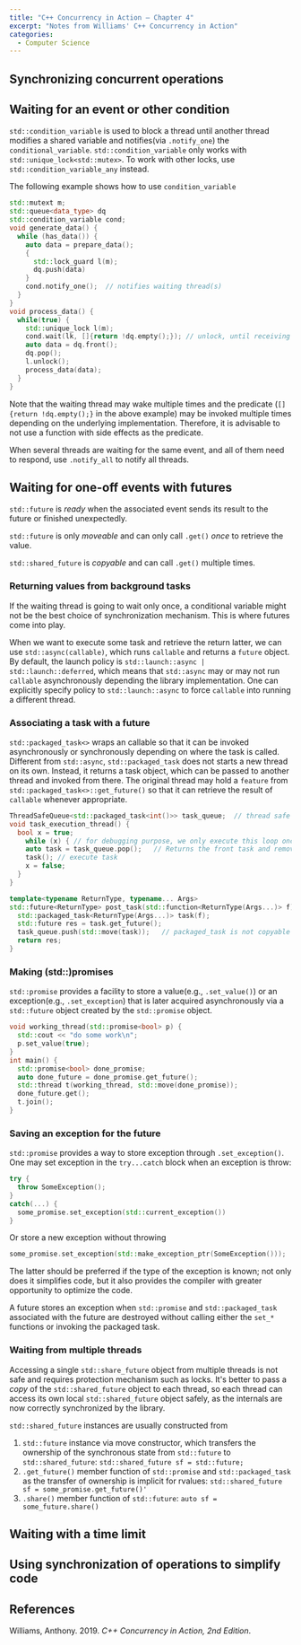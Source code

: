 ```yaml
---
title: "C++ Concurrency in Action — Chapter 4"
excerpt: "Notes from Williams' C++ Concurrency in Action"
categories:
  - Computer Science
---
```


## Synchronizing concurrent operations

## Waiting for an event or other condition

`std::condition_variable` is used to block a thread until another thread modifies a shared variable and notifies(via `.notify_one`) the `conditional_variable`. `std::condition_variable` only works with `std::unique_lock<std::mutex>`. To work with other locks, use `std::condition_variable_any` instead.

The following example shows how to use `condition_variable`

```c++
std::mutext m;
std::queue<data_type> dq
std::condition_variable cond;
void generate_data() {
  while (has_data()) {
    auto data = prepare_data();
    {
      std::lock_guard l(m);
      dq.push(data)
    }
    cond.notify_one();	// notifies waiting thread(s)
  }
}
void process_data() {
  while(true) {
    std::unique_lock l(m);
    cond.wait(lk, []{return !dq.empty();});	// unlock, until receiving notification from another thread.
    auto data = dq.front();
    dq.pop();
    l.unlock();
    process_data(data);
  }
}
```

Note that the waiting thread may wake multiple times and the predicate (`[]{return !dq.empty();}` in the above example) may be invoked multiple times depending on the underlying implementation. Therefore, it is advisable to not use a function with side effects as the predicate.

When several threads are waiting for the same event, and all of them need to respond, use `.notify_all` to notify all threads.

## Waiting for one-off events with futures

`std::future` is *ready* when the associated event sends its result to the future or finished unexpectedly. 

`std::future` is only *moveable* and can only call `.get()` *once* to retrieve the value.

`std::shared_future` is *copyable* and can call `.get()` multiple times.

### Returning values from background tasks

If the waiting thread is going to wait only once, a conditional variable might not be the best choice of synchronization mechanism. This is where futures come into play. 

When we want to execute some task and retrieve the return latter, we can use `std::async(callable)`, which runs `callable` and returns a `future` object. By default, the launch policy is `std::launch::async | std::launch::deferred`, which means that `std::async` may or may not run `callable` asynchronously depending the library implementation. One can explicitly specify policy to `std::launch::async` to force `callable` into running a different thread.

### Associating a task with a future

`std::packaged_task<>` wraps an callable so that it can be invoked asynchronously or synchronously depending on where the task is called. Different from `std::async`, `std::packaged_task` does not starts a new thread on its own. Instead, it returns a task object, which can be passed to another thread and invoked from there. The original thread may hold a `feature` from `std::packaged_task<>::get_future()` so that it can retrieve the result of `callable` whenever appropriate.

```c++
ThreadSafeQueue<std::packaged_task<int()>> task_queue;	// thread safe queue, which handles locks inside
void task_execution_thread() {
  bool x = true;
	while (x) {	// for debugging purpose, we only execute this loop once
    auto task = task_queue.pop();	// Returns the front task and removes it from queue. Waits if task_queue is empty
    task();	// execute task
    x = false;
  }
}

template<typename ReturnType, typename... Args>
std::future<ReturnType> post_task(std::function<ReturnType(Args...)> f) {
  std::packaged_task<ReturnType(Args...)> task(f);
  std::future res = task.get_future();
  task_queue.push(std::move(task));   // packaged_task is not copyable
  return res;
}
```

### Making (std::)promises

`std::promise` provides a facility to store a value(e.g., `.set_value()`) or an exception(e.g., `.set_exception`) that is later acquired asynchronously via a `std::future` object created by the `std::promise` object.

```c++
void working_thread(std::promise<bool> p) {
  std::cout << "do some work\n";
  p.set_value(true);
}
int main() {
  std::promise<bool> done_promise;
  auto done_future = done_promise.get_future();
  std::thread t(working_thread, std::move(done_promise));
  done_future.get();
  t.join();
}
```

### Saving an exception for the future

`std::promise` provides a way to store exception through `.set_exception()`. One may set exception in the `try...catch` block when an exception is throw:

```c++
try {
  throw SomeException();
}
catch(...) {
  some_promise.set_exception(std::current_exception())
}
```

Or store a new exception without throwing

```c++
some_promise.set_exception(std::make_exception_ptr(SomeException()));
```

The latter should be preferred if the type of the exception is known; not only does it simplifies code, but it also provides the compiler with greater opportunity to optimize the code.

A future stores an exception when `std::promise` and `std::packaged_task` associated with the future are destroyed without calling either the `set_*` functions or invoking the packaged task. 

### Waiting from multiple threads

Accessing a single `std::share_future` object from multiple threads is not safe and requires protection mechanism such as locks. It's better to pass a *copy* of the `std::shared_future` object to each thread, so each thread can access its own local `std::shared_future` object safely, as the internals are now correctly synchronized by the library.

`std::shared_future` instances are usually constructed from

1. `std::future` instance via move constructor, which transfers the ownership of the synchronous state from `std::future` to `std::shared_future`: `std::shared_future sf = std::future;`
2. `.get_future()` member function of `std::promise` and `std::packaged_task` as the transfer of ownership is implicit for rvalues: `std::shared_future sf = some_promise.get_future()'`
3. `.share()` member function of `std::future`: `auto sf = some_future.share()`

## Waiting with a time limit

## Using synchronization of operations to simplify code

## References

Williams, Anthony. 2019. *C++ Concurrency in Action, 2nd Edition*.